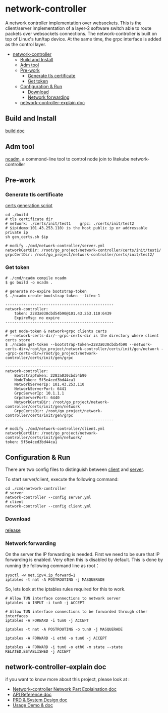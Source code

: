 # network-controller
A network controller implementation over websockets. This is the client/server implementation of a layer-2 software switch able to route packets over websockets connections. The network-controller is built on top of Linux's tun/tap device. At the same time, the grpc interface is added as the control layer.

* [network-controller](#network-controller)
    * [Build and Install](#build-and-install)
    * [Adm tool](#adm-tool)
    * [Pre-work](#pre-work)
        * [Generate tls certificate](#generate-tls-certificate)
        * [Get token](#get-token)
    * [Configuration &amp; Run](#configuration--run)
        * [Download](#download)
        * [Network forwarding](#network-forwarding)
    * [network-controller-explain doc](#network-controller-explain-doc)

## Build and Install

[build doc](./build/build.md)

## Adm tool

[ncadm](https://github.com/Litekube/ncadm), a commond-line tool to control node join to litekube network-controller

## Pre-work

### Generate tls certificate

[certs generation script](./build/gen_certs.sh)

```shell
cd ./build
# tls certificate dir
# network: ./certs/init/test1    grpc: ./certs/init/test2
# $ip(demo:101.43.253.110) is the host public ip or addressable private ip
sh gen_certs.sh $ip

# modify ./cmd/network-controller/server.yml
networkCertDir: /root/go_project/network-controller/certs/init/test1/
grpcCertDir: /root/go_project/network-controller/certs/init/test2/
```

### Get token

```shell
# ./cmd/ncadm compile ncadm
$ go build -o ncadm .

# generate no-expire bootstrap-token
$ ./ncadm create-bootstrap-token --life=-1

------------------------------------------------
network-controller:
    token: 2283a030cbd54b90@101.43.253.110:6439
    ExpireMsg: no expire
------------------------------------------------

# get node-token & network+grpc clients certs
# --network-certs-dir/--grpc-certs-dir is the directory where client certs store
$ ./ncadm get-token --bootstrap-token=2283a030cbd54b90 --network-certs-dir=/root/go_project/network-controller/certs/init/gen/network --grpc-certs-dir=/root/go_project/network-controller/certs/init/gen/grpc

------------------------------------------------
network-controller:
    BootstrapToken: 2283a030cbd54b90
    NodeToken: 5f5e4ced3bd44ca1
    NetworkServerIp: 101.43.253.110
    NetworkServerPort: 6441
    GrpcServerIp: 10.1.1.1
    GrpcServerPort: 6440
    NetworkCertsDir: /root/go_project/network-controller/certs/init/gen/network
    GrpcCertsDir: /root/go_project/network-controller/certs/init/gen/grpc
------------------------------------------------
```



```shell
# modify ./cmd/network-controller/client.yml
networkCertDir: /root/go_project/network-controller/certs/init/gen/network/
token: 5f5e4ced3bd44ca1
```

## Configuration & Run

There are two config files to distinguish between [client](./cmd/network-controller/client.yml) and [server](./cmd/network-controller/server.yml).

To start server/client, execute the following command:

```shell
cd ./cmd/network-controller
# server
network-controller --config server.yml
# client
network-controller --config client.yml
```

### Download

[release](https://github.com/Litekube/network-controller/releases)

### Network forwarding
On the server the IP forwarding is needed. First we need to be sure that IP forwarding is enabled.
Very often this is disabled by default. This is done by running the following command line as root：

```shell
sysctl -w net.ipv4.ip_forward=1
iptables -t nat -A POSTROUTING -j MASQUERADE
```

So, lets look at the iptables rules required for this to work.
```shell
# Allow TUN interface connections to network server
iptables -A INPUT -i tun0 -j ACCEPT

# Allow TUN interface connections to be forwarded through other interfaces
iptables -A FORWARD -i tun0 -j ACCEPT

iptables -t nat -A POSTROUTING -o tun0 -j MASQUERADE

iptables -A FORWARD -i eth0 -o tun0 -j ACCEPT

iptables -A FORWARD -i tun0 -o eth0 -m state --state RELATED,ESTABLISHED -j ACCEPT
```

## network-controller-explain doc

if you want to know more about this project, please look at :

- [Network-controller Network Part Explaination doc](docs/network-controller-explain.md)
- [API Reference doc](docs/API-explain.md)
- [PRD & System Design doc](docs/design-explain.md)
- [Usage Demo & doc](docs/demo-usage.md)

